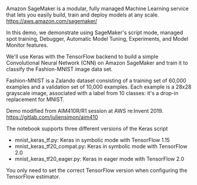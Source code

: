 Amazon SageMaker is a modular, fully managed Machine Learning service that lets you easily build, train and deploy models at any scale. https://aws.amazon.com/sagemaker/

In this demo, we demonstrate using SageMaker's script mode, managed spot training, Debugger, Automatic Model Tuning, Experiments, and Model Monitor features. 

We'll use Keras with the TensorFlow backend to build a simple Convolutional Neural Network (CNN) on Amazon SageMaker and train it to classify the Fashion-MNIST image data set. 

Fashion-MNIST is a Zalando dataset consisting of a training set of 60,000 examples and a validation set of 10,000 examples. Each example is a 28x28 grayscale image, associated with a label from 10 classes: it's a drop-in replacement for MNIST.

Demo modified from AIM410R/R1 session at AWS re:Invent 2019. https://gitlab.com/juliensimon/aim410

The notebook supports three different versions of the Keras script
* mnist_keras_tf.py: Keras in symbolic mode with TensorFlow 1.15
* mnist_keras_tf20_compat.py: Keras in symbolic mode with TensorFlow 2.0 
* mnist_keras_tf20_eager.py: Keras in eager mode with TensorFlow 2.0

You only need to set the correct TensorFlow version when configuring the TensorFlow estimator.
